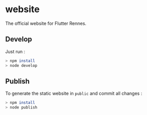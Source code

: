 # website

The official website for Flutter Rennes.

## Develop

Just run :

```sh
> npm install
> node develop
```

## Publish

To generate the static website in `public` and commit all changes :

```sh
> npm install
> node publish
```
